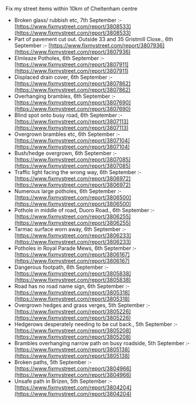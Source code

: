 Fix my street items within 10km of Cheltenham centre

<!-- fix_marker starts -->

- Broken glass/ rubbish etc, 7th September :- [https://www.fixmystreet.com/report/3808533](https://www.fixmystreet.com/report/3808533)
- Part of pavement cut out. Outside 33 and 35 Gristmill Close., 6th September :- [https://www.fixmystreet.com/report/3807936](https://www.fixmystreet.com/report/3807936)
- Elmleaze Potholes, 6th September :- [https://www.fixmystreet.com/report/3807911](https://www.fixmystreet.com/report/3807911)
- Displaced drain cover, 6th September :- [https://www.fixmystreet.com/report/3807862](https://www.fixmystreet.com/report/3807862)
- Overhanging brambles, 6th September :- [https://www.fixmystreet.com/report/3807690](https://www.fixmystreet.com/report/3807690)
- Blind spot onto busy road, 6th September :- [https://www.fixmystreet.com/report/3807113](https://www.fixmystreet.com/report/3807113)
- Overgrown brambles etc, 6th September :- [https://www.fixmystreet.com/report/3807104](https://www.fixmystreet.com/report/3807104)
- Bush/hedge overgrown, 6th September :- [https://www.fixmystreet.com/report/3807085](https://www.fixmystreet.com/report/3807085)
- Traffic light facing the wrong way, 6th September :- [https://www.fixmystreet.com/report/3806972](https://www.fixmystreet.com/report/3806972)
- Numerous large potholes, 6th September :- [https://www.fixmystreet.com/report/3806500](https://www.fixmystreet.com/report/3806500)
- Pothole in middle of road, Duoro Road., 6th September :- [https://www.fixmystreet.com/report/3806255](https://www.fixmystreet.com/report/3806255)
- Tarmac surface worn away, 6th September :- [https://www.fixmystreet.com/report/3806233](https://www.fixmystreet.com/report/3806233)
- Potholes in Royal Parade Mews, 6th September :- [https://www.fixmystreet.com/report/3806167](https://www.fixmystreet.com/report/3806167)
- Dangerous footpath, 6th September :- [https://www.fixmystreet.com/report/3805838](https://www.fixmystreet.com/report/3805838)
- Road has no road name sign, 6th September :- [https://www.fixmystreet.com/report/3805318](https://www.fixmystreet.com/report/3805318)
- Overgrown hedges and grass verges, 5th September :- [https://www.fixmystreet.com/report/3805226](https://www.fixmystreet.com/report/3805226)
- Hedgerows desperately needing to be cut back., 5th September :- [https://www.fixmystreet.com/report/3805208](https://www.fixmystreet.com/report/3805208)
- Brambles overhanging narrow path on busy roadside, 5th September :- [https://www.fixmystreet.com/report/3805138](https://www.fixmystreet.com/report/3805138)
- Broken paths, 5th September :- [https://www.fixmystreet.com/report/3804966](https://www.fixmystreet.com/report/3804966)
- Unsafe path in Brizen, 5th September :- [https://www.fixmystreet.com/report/3804204](https://www.fixmystreet.com/report/3804204)

<!-- fix_marker ends -->